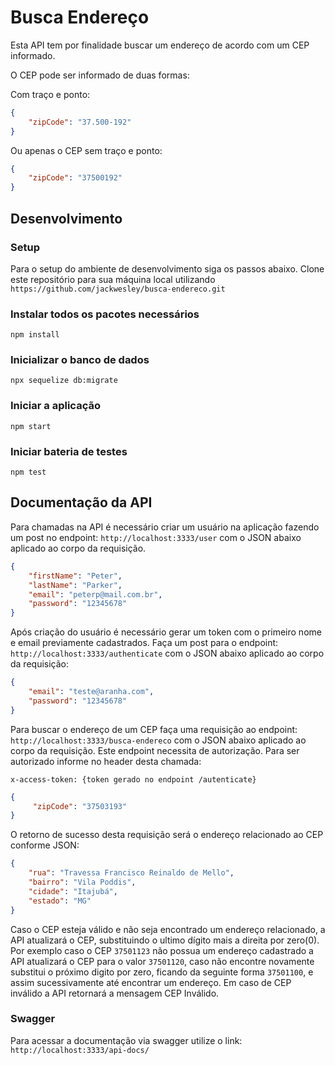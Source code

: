# Busca Endereço

Esta API tem por finalidade buscar um endereço de acordo com um CEP informado. 

O CEP pode ser informado de duas formas:

Com traço e ponto:

```json
{
    "zipCode": "37.500-192"
}
```

Ou apenas o CEP sem traço e ponto:
```json
{
    "zipCode": "37500192"
}
```
## Desenvolvimento

### Setup
Para o setup do ambiente de desenvolvimento siga os passos abaixo.
Clone este repositório para sua máquina local utilizando `https://github.com/jackwesley/busca-endereco.git`

### Instalar todos os pacotes necessários

```
npm install
```

### Inicializar o banco de dados

```
npx sequelize db:migrate
```

### Iniciar a aplicação

```
npm start
```

### Iniciar bateria de testes

```
npm test
```

## Documentação da API
Para chamadas na API é necessário criar um usuário na aplicação fazendo um post no endpoint: `http://localhost:3333/user` com o JSON abaixo aplicado ao corpo da requisição.

```json
{
    "firstName": "Peter",
    "lastName": "Parker",
    "email": "peterp@mail.com.br",
    "password": "12345678"
}
```

Após criação do usuário é necessário gerar um token com o primeiro nome e email previamente cadastrados.
Faça um post para o endpoint:  `http://localhost:3333/authenticate` com o JSON abaixo aplicado ao corpo da requisição:

```json
{
    "email": "teste@aranha.com",
    "password": "12345678"
} 
```

Para buscar o endereço de um CEP faça uma requisição ao endpoint: `http://localhost:3333/busca-endereco` com o JSON abaixo aplicado ao corpo da requisição.
Este endpoint necessita de autorização. Para ser autorizado informe no header desta chamada:

`
x-access-token: {token gerado no endpoint /autenticate}
`

```json
{
     "zipCode": "37503193"          
}
```

O retorno de sucesso desta requisição será o endereço relacionado ao CEP conforme JSON:

```json
{
    "rua": "Travessa Francisco Reinaldo de Mello",
    "bairro": "Vila Poddis",
    "cidade": "Itajubá",
    "estado": "MG"
}
```

Caso o CEP esteja válido e não seja encontrado um endereço relacionado, a API atualizará o CEP, substituindo o ultimo dígito mais a direita por zero(0).
Por exemplo caso o CEP `37501123` não possua um endereço cadastrado a API atualizará o CEP para o valor `37501120`, caso não encontre novamente substitui o próximo digito por zero, ficando da seguinte forma `37501100`, e assim sucessivamente até encontrar um endereço. Em caso de CEP inválido a API retornará a mensagem CEP Inválido.


### Swagger
Para acessar a documentação via swagger utilize o link: `http://localhost:3333/api-docs/`

